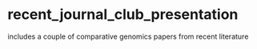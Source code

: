 # recent_journal_club_presentation
includes a couple of comparative genomics papers from recent literature


